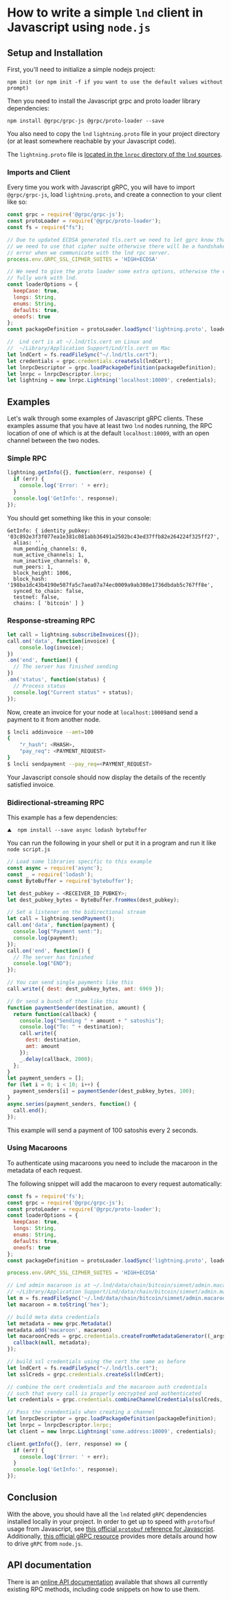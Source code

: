 # How to write a simple `lnd` client in Javascript using `node.js`

## Setup and Installation

First, you'll need to initialize a simple nodejs project:
```
npm init (or npm init -f if you want to use the default values without prompt)
```

Then you need to install the Javascript grpc and proto loader library
dependencies:
```
npm install @grpc/grpc-js @grpc/proto-loader --save
```

You also need to copy the `lnd` `lightning.proto` file in your project directory
(or at least somewhere reachable by your Javascript code).

The `lightning.proto` file is [located in the `lnrpc` directory of the `lnd`
sources](https://github.com/lightningnetwork/lnd/blob/master/lnrpc/lightning.proto).

### Imports and Client

Every time you work with Javascript gRPC, you will have to import `@grpc/grpc-js`, load
`lightning.proto`, and create a connection to your client like so:

```js
const grpc = require('@grpc/grpc-js');
const protoLoader = require('@grpc/proto-loader');
const fs = require("fs");

// Due to updated ECDSA generated tls.cert we need to let gprc know that
// we need to use that cipher suite otherwise there will be a handshake
// error when we communicate with the lnd rpc server.
process.env.GRPC_SSL_CIPHER_SUITES = 'HIGH+ECDSA'

// We need to give the proto loader some extra options, otherwise the code won't
// fully work with lnd.
const loaderOptions = {
  keepCase: true,
  longs: String,
  enums: String,
  defaults: true,
  oneofs: true
};
const packageDefinition = protoLoader.loadSync('lightning.proto', loaderOptions);

//  Lnd cert is at ~/.lnd/tls.cert on Linux and
//  ~/Library/Application Support/Lnd/tls.cert on Mac
let lndCert = fs.readFileSync("~/.lnd/tls.cert");
let credentials = grpc.credentials.createSsl(lndCert);
let lnrpcDescriptor = grpc.loadPackageDefinition(packageDefinition);
let lnrpc = lnrpcDescriptor.lnrpc;
let lightning = new lnrpc.Lightning('localhost:10009', credentials);
```

## Examples

Let's walk through some examples of Javascript gRPC clients. These examples
assume that you have at least two `lnd` nodes running, the RPC location of one
of which is at the default `localhost:10009`, with an open channel between the
two nodes.

### Simple RPC

```js
lightning.getInfo({}, function(err, response) {
  if (err) {
    console.log('Error: ' + err);
  }
  console.log('GetInfo:', response);
});
```

You should get something like this in your console:

```
GetInfo: { identity_pubkey: '03c892e3f3f077ea1e381c081abb36491a2502bc43ed37ffb82e264224f325ff27',
  alias: '',
  num_pending_channels: 0,
  num_active_channels: 1,
  num_inactive_channels: 0,
  num_peers: 1,
  block_height: 1006,
  block_hash: '198ba1dc43b4190e507fa5c7aea07a74ec0009a9ab308e1736dbdab5c767ff8e',
  synced_to_chain: false,
  testnet: false,
  chains: [ 'bitcoin' ] }
```

### Response-streaming RPC

```js
let call = lightning.subscribeInvoices({});
call.on('data', function(invoice) {
    console.log(invoice);
})
.on('end', function() {
  // The server has finished sending
})
.on('status', function(status) {
  // Process status
  console.log("Current status" + status);
});
```

Now, create an invoice for your node at `localhost:10009`and send a payment to
it from another node.
```bash
$ lncli addinvoice --amt=100
{
	"r_hash": <RHASH>,
	"pay_req": <PAYMENT_REQUEST>
}
$ lncli sendpayment --pay_req=<PAYMENT_REQUEST>
```
Your Javascript console should now display the details of the recently satisfied
invoice.

### Bidirectional-streaming RPC

This example has a few dependencies:
```shell
⛰  npm install --save async lodash bytebuffer
```

You can run the following in your shell or put it in a program and run it like
`node script.js`

```js
// Load some libraries specific to this example
const async = require('async');
const _ = require('lodash');
const ByteBuffer = require('bytebuffer');

let dest_pubkey = <RECEIVER_ID_PUBKEY>;
let dest_pubkey_bytes = ByteBuffer.fromHex(dest_pubkey);

// Set a listener on the bidirectional stream
let call = lightning.sendPayment();
call.on('data', function(payment) {
  console.log("Payment sent:");
  console.log(payment);
});
call.on('end', function() {
  // The server has finished
  console.log("END");
});

// You can send single payments like this
call.write({ dest: dest_pubkey_bytes, amt: 6969 });

// Or send a bunch of them like this
function paymentSender(destination, amount) {
  return function(callback) {
    console.log("Sending " + amount + " satoshis");
    console.log("To: " + destination);
    call.write({
      dest: destination,
      amt: amount
    });
    _.delay(callback, 2000);
  };
}
let payment_senders = [];
for (let i = 0; i < 10; i++) {
  payment_senders[i] = paymentSender(dest_pubkey_bytes, 100);
}
async.series(payment_senders, function() {
  call.end();
});

```
This example will send a payment of 100 satoshis every 2 seconds.


### Using Macaroons

To authenticate using macaroons you need to include the macaroon in the metadata
of each request.

The following snippet will add the macaroon to every request automatically:

```js
const fs = require('fs');
const grpc = require('@grpc/grpc-js');
const protoLoader = require('@grpc/proto-loader');
const loaderOptions = {
  keepCase: true,
  longs: String,
  enums: String,
  defaults: true,
  oneofs: true
};
const packageDefinition = protoLoader.loadSync('lightning.proto', loaderOptions);

process.env.GRPC_SSL_CIPHER_SUITES = 'HIGH+ECDSA'

// Lnd admin macaroon is at ~/.lnd/data/chain/bitcoin/simnet/admin.macaroon on Linux and
// ~/Library/Application Support/Lnd/data/chain/bitcoin/simnet/admin.macaroon on Mac
let m = fs.readFileSync('~/.lnd/data/chain/bitcoin/simnet/admin.macaroon');
let macaroon = m.toString('hex');

// build meta data credentials
let metadata = new grpc.Metadata()
metadata.add('macaroon', macaroon)
let macaroonCreds = grpc.credentials.createFromMetadataGenerator((_args, callback) => {
  callback(null, metadata);
});

// build ssl credentials using the cert the same as before
let lndCert = fs.readFileSync("~/.lnd/tls.cert");
let sslCreds = grpc.credentials.createSsl(lndCert);

// combine the cert credentials and the macaroon auth credentials
// such that every call is properly encrypted and authenticated
let credentials = grpc.credentials.combineChannelCredentials(sslCreds, macaroonCreds);

// Pass the crendentials when creating a channel
let lnrpcDescriptor = grpc.loadPackageDefinition(packageDefinition);
let lnrpc = lnrpcDescriptor.lnrpc;
let client = new lnrpc.Lightning('some.address:10009', credentials);

client.getInfo({}, (err, response) => {
  if (err) {
    console.log('Error: ' + err);
  }
  console.log('GetInfo:', response);
});
```

## Conclusion

With the above, you should have all the `lnd` related `gRPC` dependencies
installed locally in your project. In order to get up to speed with `protofbuf`
usage from Javascript, see [this official `protobuf` reference for
Javascript](https://developers.google.com/protocol-buffers/docs/reference/javascript-generated).
Additionally, [this official gRPC
resource](http://www.grpc.io/docs/tutorials/basic/node.html) provides more
details around how to drive `gRPC` from `node.js`.

## API documentation

There is an [online API documentation](https://api.lightning.community?javascript)
available that shows all currently existing RPC methods, including code snippets
on how to use them.
